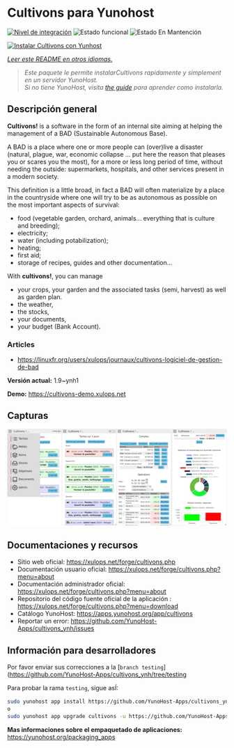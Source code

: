 <!--
Este archivo README esta generado automaticamente<https://github.com/YunoHost/apps/tree/master/tools/readme_generator>
No se debe editar a mano.
-->

# Cultivons para Yunohost

[![Nivel de integración](https://dash.yunohost.org/integration/cultivons.svg)](https://dash.yunohost.org/appci/app/cultivons) ![Estado funcional](https://ci-apps.yunohost.org/ci/badges/cultivons.status.svg) ![Estado En Mantención](https://ci-apps.yunohost.org/ci/badges/cultivons.maintain.svg)

[![Instalar Cultivons con Yunhost](https://install-app.yunohost.org/install-with-yunohost.svg)](https://install-app.yunohost.org/?app=cultivons)

*[Leer este README en otros idiomas.](./ALL_README.md)*

> *Este paquete le permite instalarCultivons rapidamente y simplement en un servidor YunoHost.*  
> *Si no tiene YunoHost, visita [the guide](https://yunohost.org/install) para aprender como instalarla.*

## Descripción general

__Cultivons!__ is a software in the form of an internal site aiming at helping the management of a BAD (Sustainable Autonomous Base).

A BAD is a place where one or more people can (over)live a disaster (natural, plague, war, economic collapse ... put here the reason that pleases you or scares you the most), for a more or less long period of time, without needing the outside: supermarkets, hospitals, and other services present in a modern society.

This definition is a little broad, in fact a BAD will often materialize by a place in the countryside where one will try to be as autonomous as possible on the most important aspects of survival:

* food (vegetable garden, orchard, animals... everything that is culture and breeding);
* electricity;
* water (including potabilization);
* heating;
* first aid;
* storage of recipes, guides and other documentation...

With __cultivons!__, you can manage 
- your crops, your garden and the associated tasks (semi, harvest) as well as garden plan.
- the weather,
- the stocks,
- your documents,
- your budget (Bank Account).

### Articles
- https://linuxfr.org/users/xulops/journaux/cultivons-logiciel-de-gestion-de-bad


**Versión actual:** 1.9~ynh1

**Demo:** <https://cultivons-demo.xulops.net>

## Capturas

![Captura de Cultivons](./doc/screenshots/cultivonsfull.png)

## Documentaciones y recursos

- Sitio web oficial: <https://xulops.net/forge/cultivons.php>
- Documentación usuario oficial: <https://xulops.net/forge/cultivons.php?menu=about>
- Documentación administrador oficial: <https://xulops.net/forge/cultivons.php?menu=about>
- Repositorio del código fuente oficial de la aplicación : <https://xulops.net/forge/cultivons.php?menu=download>
- Catálogo YunoHost: <https://apps.yunohost.org/app/cultivons>
- Reportar un error: <https://github.com/YunoHost-Apps/cultivons_ynh/issues>

## Información para desarrolladores

Por favor enviar sus correcciones a la [`branch testing`](https://github.com/YunoHost-Apps/cultivons_ynh/tree/testing

Para probar la rama `testing`, sigue asÍ:

```bash
sudo yunohost app install https://github.com/YunoHost-Apps/cultivons_ynh/tree/testing --debug
o
sudo yunohost app upgrade cultivons -u https://github.com/YunoHost-Apps/cultivons_ynh/tree/testing --debug
```

**Mas informaciones sobre el empaquetado de aplicaciones:** <https://yunohost.org/packaging_apps>
